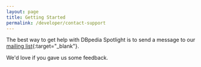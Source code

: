 ```yaml
---
layout: page
title: Getting Started
permalink: /developer/contact-support
---
```



The best way to get help with DBpedia Spotlight is to send a message to our [mailing list](https://lists.sourceforge.net/mailman/listinfo/dbp-spotlight-users){:target="_blank"}.

We'd love if you gave us some feedback.
